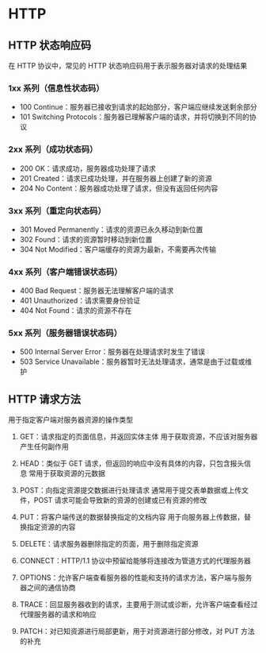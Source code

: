 # HTTP 
## HTTP 状态响应码

在 HTTP 协议中，常见的 HTTP 状态响应码用于表示服务器对请求的处理结果

### 1xx 系列（信息性状态码）

-   100 Continue：服务器已接收到请求的起始部分，客户端应继续发送剩余部分
-   101 Switching Protocols：服务器已理解客户端的请求，并将切换到不同的协议

### 2xx 系列（成功状态码）

-   200 OK：请求成功，服务器成功处理了请求
-   201 Created：请求已成功处理，并在服务器上创建了新的资源
-   204 No Content：服务器成功处理了请求，但没有返回任何内容

### 3xx 系列（重定向状态码）

-   301 Moved Permanently：请求的资源已永久移动到新位置
-   302 Found：请求的资源暂时移动到新位置
-   304 Not Modified：客户端缓存的资源为最新，不需要再次传输
  
### 4xx 系列（客户端错误状态码）

-   400 Bad Request：服务器无法理解客户端的请求
-   401 Unauthorized：请求需要身份验证
-   404 Not Found：请求的资源不存在

### 5xx 系列（服务器错误状态码）

-   500 Internal Server Error：服务器在处理请求时发生了错误
-   503 Service Unavailable：服务器暂时无法处理请求，通常是由于过载或维护

## HTTP 请求方法

用于指定客户端对服务器资源的操作类型

1. GET：请求指定的页面信息，并返回实体主体
   用于获取资源，不应该对服务器产生任何副作用

2. HEAD：类似于 GET 请求，但返回的响应中没有具体的内容，只包含报头信息
   常用于获取资源的元数据

3. POST：向指定资源提交数据进行处理请求
   通常用于提交表单数据或上传文件，POST 请求可能会导致新的资源的创建或已有资源的修改

4. PUT：将客户端传送的数据替换指定的文档内容
   用于向服务器上传数据，替换指定资源的内容

5. DELETE：请求服务器删除指定的页面，用于删除指定资源

6. CONNECT：HTTP/1.1 协议中预留给能够将连接改为管道方式的代理服务器

7. OPTIONS：允许客户端查看服务器的性能和支持的请求方法，客户端与服务器之间的通信协商

8. TRACE：回显服务器收到的请求，主要用于测试或诊断，允许客户端查看经过代理服务器的请求和响应

9. PATCH：对已知资源进行局部更新，用于对资源进行部分修改，对 PUT 方法的补充
